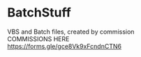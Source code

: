 # BatchStuff
VBS and Batch files, created by commission  
COMMISSIONS HERE  
https://forms.gle/gce8Vk9xFcndnCTN6  


